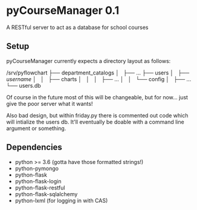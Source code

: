 # pyCourseManager 0.1
A RESTful server to act as a database for school courses

## Setup
pyCourseManager currently expects a directory layout as follows:

/srv/pyflowchart
├── department_catalogs
│   ├── ...
├── users
│   ├── *username*
│   │   ├── charts
│   │   │   ├── ... 
│   │   └── config
│   ├── ...
└── users.db

Of course in the future most of this will be changeable, but for now... just
give the poor server what it wants!

Also bad design, but within friday.py there is commented out code which will
intialize the users db. It'll eventually be doable with a command line argument
or something.

## Dependencies
- python >= 3.6 (gotta have those formatted strings!)
- python-pymongo
- python-flask
- python-flask-login
- python-flask-restful
- python-flask-sqlalchemy
- python-lxml (for logging in with CAS)
